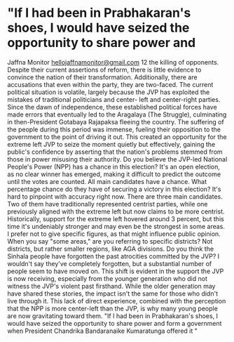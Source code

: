 # "If I had been in Prabhakaran's shoes, I would have seized the opportunity to share power and

Jaffna Monitor
hellojaffnamonitor@gmail.com
12
the killing of opponents. Despite their current 
assertions of reform, there is little evidence to 
convince the nation of their transformation. 
Additionally, there are accusations that even 
within the party, they are two-faced.
The current political situation is volatile, 
largely because the JVP has exploited the 
mistakes of traditional politicians and center-
left and center-right parties. Since the dawn 
of independence, these established political 
forces have made errors that eventually led to 
the Aragalaya (The Struggle), culminating in 
then-President Gotabaya Rajapaksa fleeing the 
country.
The suffering of the people during this period 
was immense, fueling their opposition to the 
government to the point of driving it out. This 
created an opportunity for the extreme left 
JVP to seize the moment quietly but effectively, 
gaining the public's confidence by asserting 
that the nation's problems stemmed from 
those in power misusing their authority.
Do you believe the JVP-led National 
People's Power (NPP) has a chance in 
this election?
It's an open election, as no clear winner has 
emerged, making it difficult to predict the 
outcome until the votes are counted. All main 
candidates have a chance.
What percentage chance do they have 
of securing a victory in this election?
It's hard to pinpoint with accuracy right now. 
There are three main candidates. Two of 
them have traditionally represented centrist 
parties, while one previously aligned with 
the extreme left but now claims to be more 
centrist. Historically, support for the extreme 
left hovered around 3 percent, but this time 
it's undeniably stronger and may even be the 
strongest in some areas. I prefer not to give 
specific figures, as that might influence public 
opinion.
When you say "some areas," are you 
referring to specific districts?
Not districts, but rather smaller regions, like 
AGA divisions.
Do you think the Sinhala people have 
forgotten the past atrocities committed 
by the JVP?
I wouldn't say they've completely forgotten, but 
a substantial number of people seem to have 
moved on. This shift is evident in the support 
the JVP is now receiving, especially from the 
younger generation who did not witness the 
JVP's violent past firsthand. While the older 
generation may have shared these stories, the 
impact isn't the same for those who didn't 
live through it. This lack of direct experience, 
combined with the perception that the NPP 
is more center-left than the JVP, is why many 
young people are now gravitating toward 
them.
"If I had been in Prabhakaran's shoes, I would 
have seized the opportunity to share power and 
form a government when President Chandrika 
Bandaranaike Kumaratunga offered it "

